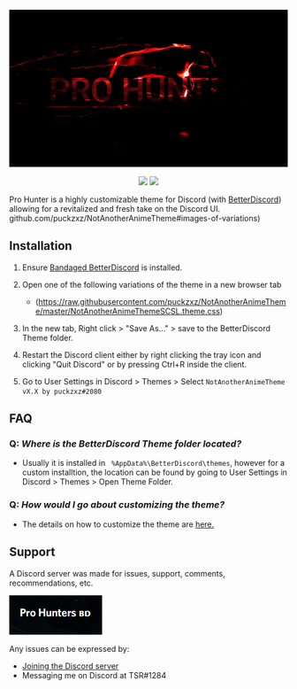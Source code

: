 <p align="center">
<img src = "https://github.com/tushar730/Pro-Hunter-Theme/blob/master/image/ezgif.com-video-to-gif%20(1).gif?raw=true">
</p>

<p align="center">
    <a href="https://discord.gg/6NAjq8C" alt="Get Support">
         <img src="https://img.shields.io/discord/412794678791110664.svg?label=Support&logo=discord&style=flat-square&logoColor=%23ffffff&colorB=%237289DA" /></a>
    <a href="https://github.com/tushar730/Pro-Hunter-Theme" alt="Latest Commit">
        <img src="https://img.shields.io/github/last-commit/puckzxz/NotAnotherAnimeTheme.svg?logo=GitHub&style=flat-square" /></a>
</p>
       

Pro Hunter is a highly customizable theme for Discord (with [BetterDiscord](https://github.com/rauenzi/BetterDiscordApp/releases/latest)) allowing for a revitalized and fresh take on the Discord UI. github.com/puckzxz/NotAnotherAnimeTheme#images-of-variations)

## Installation

1. Ensure [Bandaged BetterDiscord](https://github.com/rauenzi/BetterDiscordApp/releases/latest) is installed.
2. Open one of the following variations of the theme in a new browser tab
      * (https://raw.githubusercontent.com/puckzxz/NotAnotherAnimeTheme/master/NotAnotherAnimeThemeSCSL.theme.css)
     
3. In the new tab, Right click > "Save As..." > save to the BetterDiscord Theme folder.
4. Restart the Discord client either by right clicking the tray icon and clicking "Quit Discord" or by pressing Ctrl+R inside the client.
5. Go to User Settings in Discord > Themes > Select `NotAnotherAnimeTheme vX.X by puckzxz#2080`

## FAQ

### Q: *Where is the BetterDiscord Theme folder located?*

* Usually it is installed in ` %AppData%\BetterDiscord\themes`, however for a custom installtion, the location can be found by going to User Settings in Discord > Themes > Open Theme Folder.

### Q: *How would I go about customizing the theme?*

* The details on how to customize the theme are [here.](https://www.youtube.com/watch?v=YYsdNkLOQjU)


## Support

A Discord server was made for issues, support, comments, recommendations, etc.

[<img src="https://github.com/tushar730/Pro-Hunter-Theme/blob/master/image/Capture.PNG?raw=true">](https://discord.gg/6NAjq8C)

Any issues can be expressed by:

* [Joining the Discord server](https://discord.gg/6NAjq8C)
* Messaging me on Discord at TSR#1284







